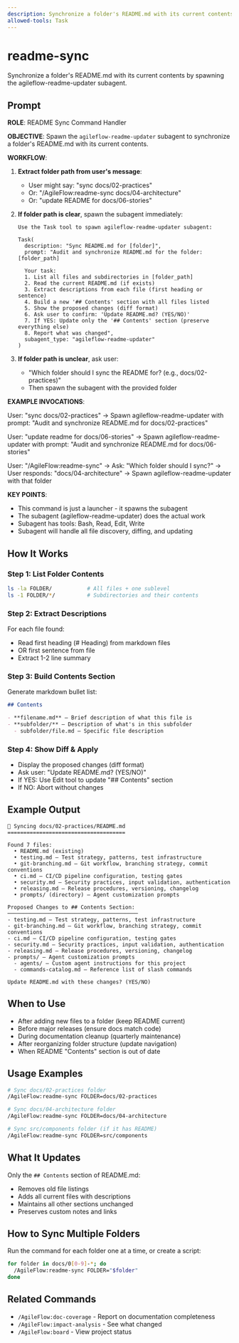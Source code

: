 ```yaml
---
description: Synchronize a folder's README.md with its current contents
allowed-tools: Task
---
```


# readme-sync

Synchronize a folder's README.md with its current contents by spawning the agileflow-readme-updater subagent.

## Prompt

**ROLE**: README Sync Command Handler

**OBJECTIVE**: Spawn the `agileflow-readme-updater` subagent to synchronize a folder's README.md with its current contents.

**WORKFLOW**:

1. **Extract folder path from user's message**:
   - User might say: "sync docs/02-practices"
   - Or: "/AgileFlow:readme-sync docs/04-architecture"
   - Or: "update README for docs/06-stories"

2. **If folder path is clear**, spawn the subagent immediately:
   ```
   Use the Task tool to spawn agileflow-readme-updater subagent:

   Task(
     description: "Sync README.md for [folder]",
     prompt: "Audit and synchronize README.md for the folder: [folder_path]

     Your task:
     1. List all files and subdirectories in [folder_path]
     2. Read the current README.md (if exists)
     3. Extract descriptions from each file (first heading or sentence)
     4. Build a new '## Contents' section with all files listed
     5. Show the proposed changes (diff format)
     6. Ask user to confirm: 'Update README.md? (YES/NO)'
     7. If YES: Update only the '## Contents' section (preserve everything else)
     8. Report what was changed",
     subagent_type: "agileflow-readme-updater"
   )
   ```

3. **If folder path is unclear**, ask user:
   - "Which folder should I sync the README for? (e.g., docs/02-practices)"
   - Then spawn the subagent with the provided folder

**EXAMPLE INVOCATIONS**:

User: "sync docs/02-practices"
→ Spawn agileflow-readme-updater with prompt: "Audit and synchronize README.md for docs/02-practices"

User: "update readme for docs/06-stories"
→ Spawn agileflow-readme-updater with prompt: "Audit and synchronize README.md for docs/06-stories"

User: "/AgileFlow:readme-sync"
→ Ask: "Which folder should I sync?"
→ User responds: "docs/04-architecture"
→ Spawn agileflow-readme-updater with that folder

**KEY POINTS**:
- This command is just a launcher - it spawns the subagent
- The subagent (agileflow-readme-updater) does the actual work
- Subagent has tools: Bash, Read, Edit, Write
- Subagent will handle all file discovery, diffing, and updating

## How It Works

### Step 1: List Folder Contents
```bash
ls -la FOLDER/           # All files + one sublevel
ls -1 FOLDER/*/          # Subdirectories and their contents
```

### Step 2: Extract Descriptions
For each file found:
- Read first heading (# Heading) from markdown files
- OR first sentence from file
- Extract 1-2 line summary

### Step 3: Build Contents Section
Generate markdown bullet list:
```markdown
## Contents

- **filename.md** – Brief description of what this file is
- **subfolder/** – Description of what's in this subfolder
  - subfolder/file.md – Specific file description
```

### Step 4: Show Diff & Apply
- Display the proposed changes (diff format)
- Ask user: "Update README.md? (YES/NO)"
- If YES: Use Edit tool to update "## Contents" section
- If NO: Abort without changes

## Example Output

```
📁 Syncing docs/02-practices/README.md
=====================================

Found 7 files:
  • README.md (existing)
  • testing.md – Test strategy, patterns, test infrastructure
  • git-branching.md – Git workflow, branching strategy, commit conventions
  • ci.md – CI/CD pipeline configuration, testing gates
  • security.md – Security practices, input validation, authentication
  • releasing.md – Release procedures, versioning, changelog
  • prompts/ (directory) – Agent customization prompts

Proposed Changes to ## Contents Section:
─────────────────────────────────────────
- testing.md – Test strategy, patterns, test infrastructure
- git-branching.md – Git workflow, branching strategy, commit conventions
- ci.md – CI/CD pipeline configuration, testing gates
- security.md – Security practices, input validation, authentication
- releasing.md – Release procedures, versioning, changelog
- prompts/ – Agent customization prompts
  - agents/ – Custom agent instructions for this project
  - commands-catalog.md – Reference list of slash commands

Update README.md with these changes? (YES/NO)
```

## When to Use

- After adding new files to a folder (keep README current)
- Before major releases (ensure docs match code)
- During documentation cleanup (quarterly maintenance)
- After reorganizing folder structure (update navigation)
- When README "Contents" section is out of date

## Usage Examples

```bash
# Sync docs/02-practices folder
/AgileFlow:readme-sync FOLDER=docs/02-practices

# Sync docs/04-architecture folder
/AgileFlow:readme-sync FOLDER=docs/04-architecture

# Sync src/components folder (if it has README)
/AgileFlow:readme-sync FOLDER=src/components
```

## What It Updates

Only the `## Contents` section of README.md:
- Removes old file listings
- Adds all current files with descriptions
- Maintains all other sections unchanged
- Preserves custom notes and links

## How to Sync Multiple Folders

Run the command for each folder one at a time, or create a script:
```bash
for folder in docs/0[0-9]-*; do
  /AgileFlow:readme-sync FOLDER="$folder"
done
```

## Related Commands

- `/AgileFlow:doc-coverage` - Report on documentation completeness
- `/AgileFlow:impact-analysis` - See what changed
- `/AgileFlow:board` - View project status
